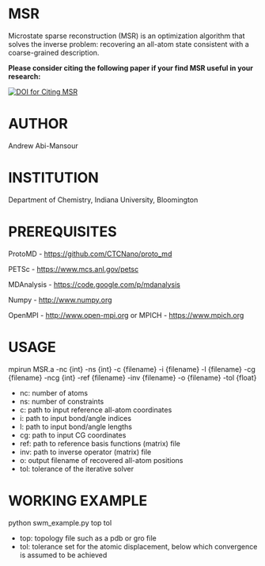 MSR
===
Microstate sparse reconstruction (MSR) is an optimization algorithm that solves the inverse problem: recovering an all-atom state consistent with a coarse-grained description.

**Please consider citing the following paper if your find MSR useful in your research:**

[![DOI for Citing MSR](https://img.shields.io/badge/DOI-10.1021%2Facs.jctc.5b00056-blue.svg)](https://doi.org/10.1021/acs.jctc.6b00348)


AUTHOR
======
Andrew Abi-Mansour

INSTITUTION
===========
Department of Chemistry, Indiana University, Bloomington

PREREQUISITES
=============
ProtoMD - https://github.com/CTCNano/proto_md

PETSc - https://www.mcs.anl.gov/petsc

MDAnalysis - https://code.google.com/p/mdanalysis

Numpy - http://www.numpy.org

OpenMPI - http://www.open-mpi.org or MPICH  - https://www.mpich.org

USAGE
=====
mpirun MSR.a -nc {int} -ns {int} -c {filename} -i {filename} -l {filename} -cg {filename} -ncg {int} -ref {filename} -inv {filename} -o {filename} -tol {float}

* nc: number of atoms
* ns: number of constraints
* c: path to input reference all-atom coordinates
* i: path to input bond/angle indices
* l: path to input bond/angle lengths
* cg: path to input CG coordinates
* ref: path to reference basis functions (matrix) file
* inv: path to inverse operator (matrix) file
* o: output filename of recovered all-atom positions
* tol: tolerance of the iterative solver

WORKING EXAMPLE
===============
python swm_example.py top tol

* top: topology file such as a pdb or gro file
* tol: tolerance set for the atomic displacement, below which convergence is assumed to be achieved

